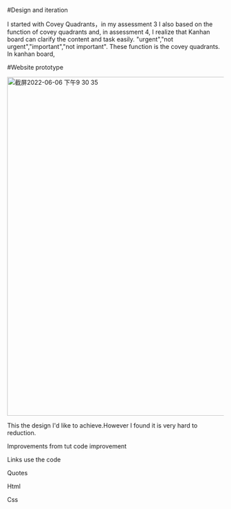 #Design and iteration 

I started with Covey Quadrants，in my assessment 3 I also based on the function of covey quadrants and, in assessment 4, I realize that Kanhan board can clarify the content and task easily. "urgent","not urgent","important","not important". These function is the covey quadrants. In kanhan board, 

#Website prototype

<img width="786" alt="截屏2022-06-06 下午9 30 35" src="https://user-images.githubusercontent.com/100390021/172171304-79dbc108-ed02-4e82-b922-d5a02c29e187.png">

This the design I'd like to achieve.However I found it is very hard to reduction.

Improvements from tut
code improvement 

Links use the code

Quotes

Html

Css

